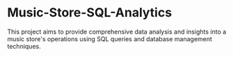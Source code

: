 # Music-Store-SQL-Analytics
This project aims to provide comprehensive data analysis and insights into a music store's operations using SQL queries and database management techniques.
